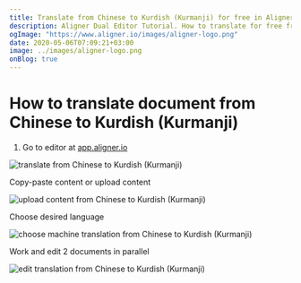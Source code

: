 ```yaml
---
title: Translate from Chinese to Kurdish (Kurmanji) for free in Aligner Editor
description: Aligner Dual Editor Tutorial. How to translate for free from Chinese to Kurdish (Kurmanji). Aligner is multilingual document management platform. 
ogImage: "https://www.aligner.io/images/aligner-logo.png"
date: 2020-05-06T07:09:21+03:00
image: ../images/aligner-logo.png
onBlog: true
---
```


# How to translate document from Chinese to Kurdish (Kurmanji)

1. Go to editor at [app.aligner.io](https://app.aligner.io "Aligner App web page")

![translate from Chinese to Kurdish (Kurmanji)](../aligner-blank-editor.png "translate from Chinese to Kurdish (Kurmanji)")

Copy-paste content or upload content

![upload content from Chinese to Kurdish (Kurmanji)](../aligner-uploaded-document.png "upload content from Chinese to Kurdish (Kurmanji)")

Choose desired language

![choose machine translation from Chinese to Kurdish (Kurmanji)](../aligner-language-dropdown.png "choose machine translation from Chinese to Kurdish (Kurmanji)")

Work and edit 2 documents in parallel

![edit translation from Chinese to Kurdish (Kurmanji)](../aligner-double-sitded-editor.png "edit translation from Chinese to Kurdish (Kurmanji)")

